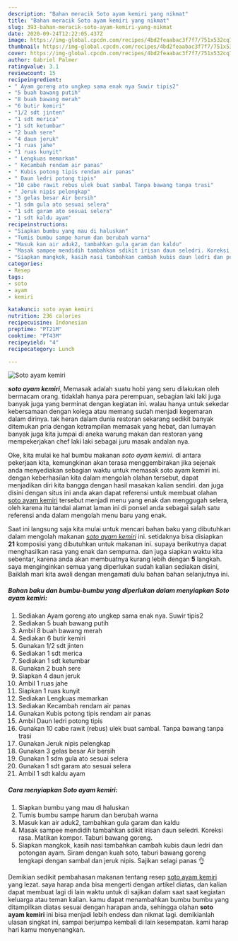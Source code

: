 ```yaml
---
description: "Bahan meracik Soto ayam kemiri yang nikmat"
title: "Bahan meracik Soto ayam kemiri yang nikmat"
slug: 393-bahan-meracik-soto-ayam-kemiri-yang-nikmat
date: 2020-09-24T12:22:05.437Z
image: https://img-global.cpcdn.com/recipes/4bd2feaabac3f7f7/751x532cq70/soto-ayam-kemiri-foto-resep-utama.jpg
thumbnail: https://img-global.cpcdn.com/recipes/4bd2feaabac3f7f7/751x532cq70/soto-ayam-kemiri-foto-resep-utama.jpg
cover: https://img-global.cpcdn.com/recipes/4bd2feaabac3f7f7/751x532cq70/soto-ayam-kemiri-foto-resep-utama.jpg
author: Gabriel Palmer
ratingvalue: 3.1
reviewcount: 15
recipeingredient:
- " Ayam goreng ato ungkep sama enak nya Suwir tipis2"
- "5 buah bawang putih"
- "8 buah bawang merah"
- "6 butir kemiri"
- "1/2 sdt jinten"
- "1 sdt merica"
- "1 sdt ketumbar"
- "2 buah sere"
- "4 daun jeruk"
- "1 ruas jahe"
- "1 ruas kunyit"
- " Lengkuas memarkan"
- " Kecambah rendam air panas"
- " Kubis potong tipis rendam air panas"
- " Daun ledri potong tipis"
- "10 cabe rawit rebus ulek buat sambal Tanpa bawang tanpa trasi"
- " Jeruk nipis pelengkap"
- "3 gelas besar Air bersih"
- "1 sdm gula ato sesuai selera"
- "1 sdt garam ato sesuai selera"
- "1 sdt kaldu ayam"
recipeinstructions:
- "Siapkan bumbu yang mau di haluskan"
- "Tumis bumbu sampe harum dan berubah warna"
- "Masuk kan air aduk2, tambahkan gula garam dan kaldu"
- "Masak sampee mendidih tambahkan sdikit irisan daun seledri. Koreksi rasa. Matikan kompor. Taburi bawang goreng."
- "Siapkan mangkok, kasih nasi tambahkan cambah kubis daun ledri dan potongan ayam. Siram dengan kuah soto, taburi bawang goreng lengkapi dengan sambal dan jeruk nipis. Sajikan selagi panas 👌"
categories:
- Resep
tags:
- soto
- ayam
- kemiri

katakunci: soto ayam kemiri 
nutrition: 236 calories
recipecuisine: Indonesian
preptime: "PT21M"
cooktime: "PT43M"
recipeyield: "4"
recipecategory: Lunch

---
```



![Soto ayam kemiri](https://img-global.cpcdn.com/recipes/4bd2feaabac3f7f7/751x532cq70/soto-ayam-kemiri-foto-resep-utama.jpg)

<b><i>soto ayam kemiri</i></b>, Memasak adalah suatu hobi yang seru dilakukan oleh bermacam orang. tidaklah hanya para perempuan, sebagian laki laki juga banyak juga yang berminat dengan kegiatan ini. walau hanya untuk sekedar kebersamaan dengan kolega atau memang sudah menjadi kegemaran dalam dirinya. tak heran dalam dunia restoran sekarang sedikit banyak ditemukan pria dengan ketrampilan memasak yang hebat, dan lumayan banyak juga kita jumpai di aneka warung makan dan restoran yang mempekerjakan chef laki laki sebagai juru masak andalan nya.



Oke, kita mulai ke hal bumbu makanan <i>soto ayam kemiri</i>. di antara pekerjaan kita, kemungkinan akan terasa menggembirakan jika sejenak anda menyediakan sebagian waktu untuk memasak soto ayam kemiri ini. dengan keberhasilan kita dalam mengolah olahan tersebut, dapat menjadikan diri kita bangga dengan hasil masakan kalian sendiri. dan juga disini dengan situs ini anda akan dapat referensi untuk membuat olahan <u>soto ayam kemiri</u> tersebut menjadi menu yang enak dan menggugah selera, oleh karena itu tandai alamat laman ini di ponsel anda sebagai salah satu referensi anda dalam mengolah menu baru yang enak.


Saat ini langsung saja kita mulai untuk mencari bahan baku yang dibutuhkan dalam mengolah makanan <u><i>soto ayam kemiri</i></u> ini. setidaknya bisa disiapkan <b>21</b> komposisi yang dibutuhkan untuk makanan ini. supaya berikutnya dapat menghasilkan rasa yang enak dan sempurna. dan juga siapkan waktu kita sebentar, karena anda akan membuatnya kurang lebih dengan <b>5</b> langkah. saya menginginkan semua yang diperlukan sudah kalian sediakan disini, Baiklah mari kita awali dengan mengamati dulu bahan bahan selanjutnya ini.

<!--inarticleads1-->

##### Bahan baku dan bumbu-bumbu yang diperlukan dalam menyiapkan Soto ayam kemiri:

1. Sediakan  Ayam goreng ato ungkep sama enak nya. Suwir tipis2
1. Sediakan 5 buah bawang putih
1. Ambil 8 buah bawang merah
1. Sediakan 6 butir kemiri
1. Gunakan 1/2 sdt jinten
1. Sediakan 1 sdt merica
1. Sediakan 1 sdt ketumbar
1. Gunakan 2 buah sere
1. Siapkan 4 daun jeruk
1. Ambil 1 ruas jahe
1. Siapkan 1 ruas kunyit
1. Sediakan  Lengkuas memarkan
1. Sediakan  Kecambah rendam air panas
1. Gunakan  Kubis potong tipis rendam air panas
1. Ambil  Daun ledri potong tipis
1. Gunakan 10 cabe rawit (rebus) ulek buat sambal. Tanpa bawang tanpa trasi
1. Gunakan  Jeruk nipis pelengkap
1. Gunakan 3 gelas besar Air bersih
1. Gunakan 1 sdm gula ato sesuai selera
1. Gunakan 1 sdt garam ato sesuai selera
1. Ambil 1 sdt kaldu ayam




<!--inarticleads2-->

##### Cara menyiapkan Soto ayam kemiri:

1. Siapkan bumbu yang mau di haluskan
1. Tumis bumbu sampe harum dan berubah warna
1. Masuk kan air aduk2, tambahkan gula garam dan kaldu
1. Masak sampee mendidih tambahkan sdikit irisan daun seledri. Koreksi rasa. Matikan kompor. Taburi bawang goreng.
1. Siapkan mangkok, kasih nasi tambahkan cambah kubis daun ledri dan potongan ayam. Siram dengan kuah soto, taburi bawang goreng lengkapi dengan sambal dan jeruk nipis. Sajikan selagi panas 👌




Demikian sedikit pembahasan makanan tentang resep <u>soto ayam kemiri</u> yang lezat. saya harap anda bisa mengerti dengan artikel diatas, dan kalian dapat membuat lagi di lain waktu untuk di sajikan dalam saat saat kegiatan keluarga atau teman kalian. kamu dapat menambahkan bumbu bumbu yang ditampilkan diatas sesuai dengan harapan anda, sehingga olahan <b>soto ayam kemiri</b> ini bisa menjadi lebih endess dan nikmat lagi. demikianlah ulasan singkat ini, sampai berjumpa kembali di lain kesempatan. kami harap hari kamu menyenangkan.
